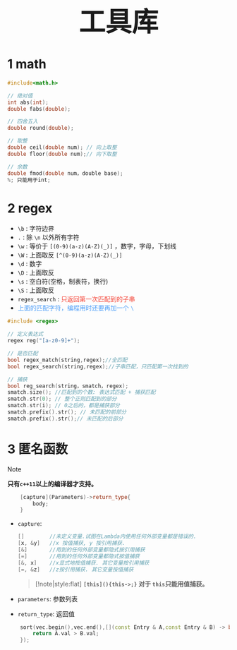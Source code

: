 
<h1 style="font-size:60px;text-align:center;">工具库</h1>


# 1 math

```cpp
#include<math.h>

// 绝对值
int abs(int);
double fabs(double);

// 四舍五入
double round(double);

// 取整
double ceil(double num); // 向上取整
double floor(double num);// 向下取整

// 余数
double fmod(double num，double base);
%; 只能用于int;

```
# 2 regex

-  `\b` : 字符边界
-  `.` : 除 `\n` 以外所有字符
-  `\w` : 等价于 `[(0-9)(a-z)(A-Z)(_)]` ，数字，字母，下划线
-  `\W` : 上面取反 `[^(0-9)(a-z)(A-Z)(_)]`
-  `\d` : 数字
-  `\D` : 上面取反
-  `\s` : 空白符(空格，制表符，换行)
-  `\S` : 上面取反
-  `regex_search` : <font color="#f44336">只返回第一次匹配到的子串</font>
- <font color="#4c9df8">上面的匹配字符，编程用时还要再加一个 `\` </font>

```cpp
#include <regex>

// 定义表达式
regex reg("[a-z0-9]+");

// 是否匹配
bool regex_match(string,regex);//全匹配
bool regex_search(string,regex);//子串匹配，只匹配第一次找到的

// 捕获
bool reg_search(string，smatch，regex);
smatch.size(); //匹配到的个数: 表达式匹配 + 捕获匹配
smatch.str(0); // 整个正则匹配到的部分
smatch.str(i); // 0之后的，都是捕获部分
smatch.prefix().str(); // 未匹配的前部分
smatch.prefix().str();// 未匹配的后部分
```
# 3 匿名函数

> [!note]
> **只有`c++11`以上的编译器才支持。**

```cpp
    [capture](Parameters)->return_type{
        body;
    }
```

- `capture`: 

    ```cpp
    []        //未定义变量.试图在Lambda内使用任何外部变量都是错误的.
    [x, &y]   //x 按值捕获, y 按引用捕获.
    [&]       //用到的任何外部变量都隐式按引用捕获
    [=]       //用到的任何外部变量都隐式按值捕获
    [&, x]    //x显式地按值捕获. 其它变量按引用捕获
    [=, &z]   //z按引用捕获. 其它变量按值捕获
    ```
    > [!note|style:flat]
    > **`[this](){this->;}` 对于 `this`只能用值捕获。**

- `parameters`: 参数列表

- `return_type`: 返回值

```cpp
    sort(vec.begin(),vec.end(),[](const Entry & A,const Entry & B) -> bool{
        return A.val > B.val;
    });
```